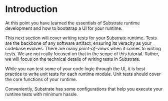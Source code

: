 Introduction
===

At this point you have learned the essentials of Substrate runtime development and how to bootstrap a UI for your runtime.

This next section will cover writing tests for your Substrate runtime. Tests are the backbone of any software artifact, ensuring its veracity as your codebase evolves. There are many _point-of-views_ when it comes to writing tests. We are not really focused on that in the scope of this tutorial. Rather, we will focus on the technical details of writing tests in Substrate.

While you can test some of your code logic through the UI, it is best practice to write unit tests for each runtime module. Unit tests should cover the core functions of your runtime.

Conveniently, Substrate has some configurations that help you execute your runtime tests with minimum hassle.
